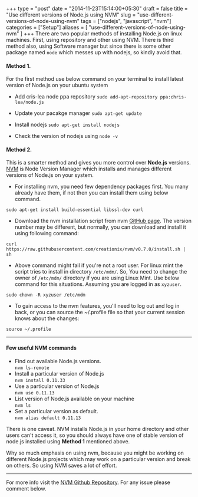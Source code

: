 +++
type = "post"
date = "2014-11-23T15:14:00+05:30"
draft = false
title = "Use different versions of Node.js using NVM"
slug = "use-different-versions-of-node-using-nvm"
tags = ["nodejs", "javascript", "nvm"]
categories = ["Setup"]
aliases = [
	"use-different-versions-of-node-using-nvm"
]
+++
There are two popular methods of installing Node.js on linux machines. First, using repository and other using NVM. There is third method also, using Software manager but since there is some other package named `node` which messes up with nodejs, so kindly avoid that.

<!--more-->


#### Method 1.
For the first method use below command on your terminal to install latest version of Node.js on your ubuntu system

- Add cris-lea node ppa repository
`sudo add-apt-repository ppa:chris-lea/node.js`

- Update your pacakge manager
`sudo apt-get update`

- Install nodejs
`sudo apt-get install nodejs`

- Check the version of nodejs using `node -v`

#### Method 2.
This is a smarter method and gives you more control over **Node.js** versions.
[NVM](https://github.com/creationix/nvm) is Node Version Manager which installs and manages different versions of Node.js on your system.

- For installing nvm, you need few dependency packages first. You many already have them, if not then you can install them using below command.

`sudo apt-get install build-essential libssl-dev curl`

- Download the nvm installation script from nvm [GitHub page](https://github.com/creationix/nvm). The version number may be different, but normally, you can download and install it using following command:

`curl https://raw.githubusercontent.com/creationix/nvm/v0.7.0/install.sh | sh`

- Above command might fail if you're not a root user. For linux mint the script tries to install in directory `/etc/mdm/`. So, You need to change the owner of `/etc/mdm/` directory if you are using Linux Mint. Use below command for this situations. Assuming you are logged in as  `xyzuser`.

`sudo chown -R xyzuser /etc/mdm`

- To gain access to the nvm features, you'll need to log out and log in back, or you can source the ~/.profile file so that your current session knows about the changes:

`source ~/.profile`

---
#### Few useful NVM commands
- Find out available Node.js versions.<br/>
`nvm ls-remote`
- Install a particular version of Node.js<br/>
`nvm install 0.11.33`
- Use a particular version of Node.js<br/>
`nvm use 0.11.13`
- List version of Node.js available on your machine<br/>
`nvm ls`
- Set a particular version as default.<br/>
`nvm alias default 0.11.13`

There is one caveat. NVM installs Node.js in your home directory and other users can't access it, so you should always have one of stable version of node.js installed using **Method 1** mentioned above.

Why so much emphasis on using nvm, because you might be working on different Node.js projects which may work on a particular version and break on others. So using NVM saves a lot of effort.

---
For more info visit the [NVM Github Repository](https://github.com/creationix/nvm). For any issue please comment below.

